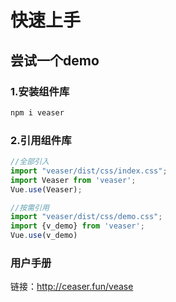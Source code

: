 ﻿# 快速上手

## 尝试一个demo

### 1.安装组件库
```bash
npm i veaser

```
### 2.引用组件库
```javascript
//全部引入
import "veaser/dist/css/index.css";
import Veaser from 'veaser';
Vue.use(Veaser);

//按需引用
import "veaser/dist/css/demo.css";
import {v_demo} from 'veaser';
Vue.use(v_demo)

```

### 用户手册
链接：http://ceaser.fun/vease
